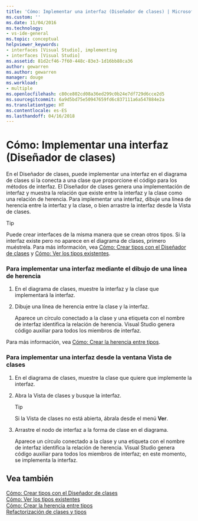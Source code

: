 ```yaml
---
title: 'Cómo: Implementar una interfaz (Diseñador de clases) | Microsoft Docs'
ms.custom: ''
ms.date: 11/04/2016
ms.technology:
- vs-ide-general
ms.topic: conceptual
helpviewer_keywords:
- interfaces [Visual Studio], implementing
- interfaces [Visual Studio]
ms.assetid: 81d2cf46-7f60-448c-83e3-1d16bb88ca36
author: gewarren
ms.author: gewarren
manager: douge
ms.workload:
- multiple
ms.openlocfilehash: c80ce802cd08a36ed299c0b24e7df729d6cce2d5
ms.sourcegitcommit: 6a9d5bd75e50947659fd6c837111a6a547884e2a
ms.translationtype: HT
ms.contentlocale: es-ES
ms.lasthandoff: 04/16/2018
---
```

# <a name="how-to-implement-an-interface-class-designer"></a>Cómo: Implementar una interfaz (Diseñador de clases)
En el Diseñador de clases, puede implementar una interfaz en el diagrama de clases si la conecta a una clase que proporcione el código para los métodos de interfaz. El Diseñador de clases genera una implementación de interfaz y muestra la relación que existe entre la interfaz y la clase como una relación de herencia. Para implementar una interfaz, dibuje una línea de herencia entre la interfaz y la clase, o bien arrastre la interfaz desde la Vista de clases.  
  
> [!TIP]
>  Puede crear interfaces de la misma manera que se crean otros tipos. Si la interfaz existe pero no aparece en el diagrama de clases, primero muéstrela. Para más información, vea [Cómo: Crear tipos con el Diseñador de clases](how-to-create-types.md) y [Cómo: Ver los tipos existentes](how-to-view-existing-types.md).  
  
### <a name="to-implement-an-interface-by-drawing-an-inheritance-line"></a>Para implementar una interfaz mediante el dibujo de una línea de herencia  
  
1.  En el diagrama de clases, muestre la interfaz y la clase que implementará la interfaz.  
  
2.  Dibuje una línea de herencia entre la clase y la interfaz.  
  
     Aparece un círculo conectado a la clase y una etiqueta con el nombre de interfaz identifica la relación de herencia. Visual Studio genera código auxiliar para todos los miembros de interfaz.  
  
 Para más información, vea [Cómo: Crear la herencia entre tipos](how-to-create-inheritance-between-types.md).  
  
### <a name="to-implement-an-interface-from-the-class-view-window"></a>Para implementar una interfaz desde la ventana Vista de clases  
  
1.  En el diagrama de clases, muestre la clase que quiere que implemente la interfaz.  
  
2.  Abra la Vista de clases y busque la interfaz.  
  
    > [!TIP]
    > Si la Vista de clases no está abierta, ábrala desde el menú **Ver**.
  
3.  Arrastre el nodo de interfaz a la forma de clase en el diagrama.  
  
     Aparece un círculo conectado a la clase y una etiqueta con el nombre de interfaz identifica la relación de herencia. Visual Studio genera código auxiliar para todos los miembros de interfaz; en este momento, se implementa la interfaz.  
  
## <a name="see-also"></a>Vea también
[Cómo: Crear tipos con el Diseñador de clases](how-to-create-types.md)   
[Cómo: Ver los tipos existentes](how-to-view-existing-types.md)   
[Cómo: Crear la herencia entre tipos](how-to-create-inheritance-between-types.md)   
[Refactorización de clases y tipos](refactoring-classes-and-types.md)